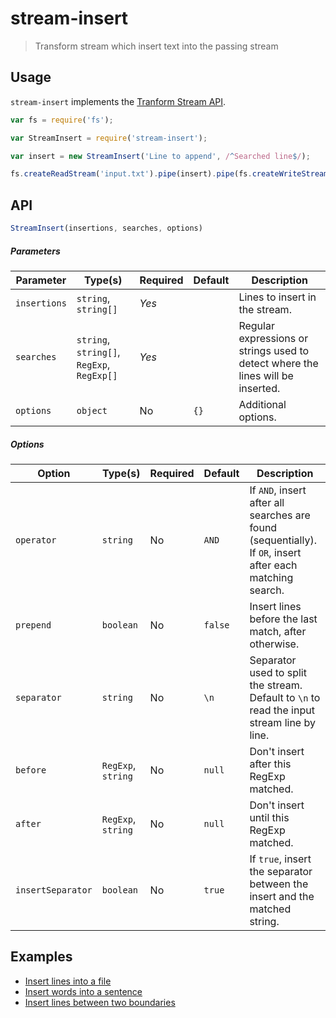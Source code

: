 # stream-insert

> Transform stream which insert text into the passing stream

## Usage

`stream-insert` implements the [Tranform Stream API](https://nodejs.org/api/stream.html#stream_implementing_a_transform_stream).

```js
var fs = require('fs');

var StreamInsert = require('stream-insert');

var insert = new StreamInsert('Line to append', /^Searched line$/);

fs.createReadStream('input.txt').pipe(insert).pipe(fs.createWriteStream('output.txt'));
```

## API

```js
StreamInsert(insertions, searches, options)
```

##### Parameters

| Parameter    | Type(s)                                    | Required | Default | Description                                                                     |
| ------------ | ------------------------------------------ | -------- | ------- | ------------------------------------------------------------------------------- |
| `insertions` | `string`, `string[]`                       | *Yes*    |         | Lines to insert in the stream.                                                  |
| `searches`   | `string`, `string[]`, `RegExp`, `RegExp[]` | *Yes*    |         | Regular expressions or strings used to detect where the lines will be inserted. |
| `options`    | `object`                                   | No       | `{}`    | Additional options.                                                             |

##### Options

| Option             | Type(s)            | Required | Default | Description                                                                                               |
| ------------------ | ------------------ | -------- | ------- | --------------------------------------------------------------------------------------------------------- |
| `operator`         | `string`           | No       | `AND`   | If `AND`, insert after all searches are found (sequentially). If `OR`, insert after each matching search. |
| `prepend`          | `boolean`          | No       | `false` | Insert lines before the last match, after otherwise.                                                      |
| `separator`        | `string`           | No       | `\n`    | Separator used to split the stream. Default to `\n` to read the input stream line by line.                |
| `before`           | `RegExp`, `string` | No       | `null`  | Don't insert after this RegExp matched.                                                                   |
| `after`            | `RegExp`, `string` | No       | `null`  | Don't insert until this RegExp matched.                                                                   |
| `insertSeparator`  | `boolean`          | No       | `true`  | If `true`, insert the separator between the insert and the matched string.                                |

## Examples

* [Insert lines into a file](examples/lines)
* [Insert words into a sentence](examples/words)
* [Insert lines between two boundaries](examples/section)
